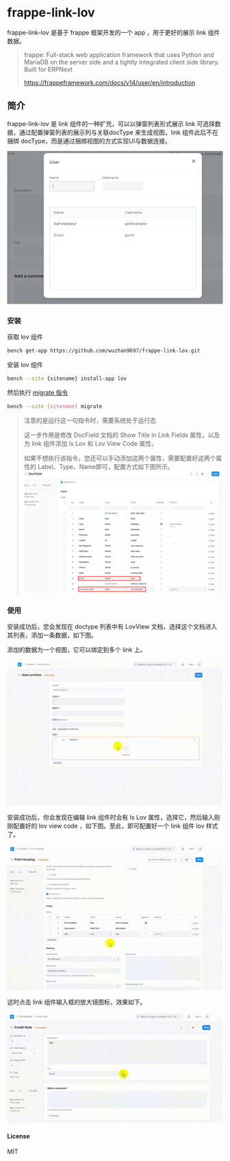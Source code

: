 # frappe-link-lov

frappe-link-lov 是基于 frappe 框架开发的一个 app ，用于更好的展示 link 组件数据。
> frappe: Full-stack web application framework that uses Python and MariaDB on the server side and a tightly integrated client side library. Built for ERPNext
>
> https://frappeframework.com/docs/v14/user/en/introduction
## 简介

frappe-link-lov 是 link 组件的一种扩充，可以以弹窗列表形式展示 link 可选择数据，通过配置弹窗列表的展示列与关联docType 来生成视图，link 组件此后不在捆绑 docType，而是通过捆绑视图的方式实现UI与数据连接。

![img_1](https://github.com/wuzhan9697/frappe-link-lov/blob/3b5bb3ce914f410d41f7e337f02e8fa32afc0939/action/readme/img_1.png)

### 安装

获取 lov 组件 

```bash
bench get-app https://github.com/wuzhan9697/frappe-link-lov.git
```

安装 lov 组件

```bash
bench --site {sitename} install-app lov
```

然后执行 [migrate 指令](https://frappeframework.com/docs/v14/user/en/bench/reference/migrate)

```bash
bench --site [sitename] migrate
```

> 注意的是运行这一句指令时，需要系统处于运行态
>
> 这一步作用是修改 DocField 文档的 Show Title in Link Fields 属性，以及为 link 组件添加 Is Lov 和 Lov View Code 属性。
>
> 如果不想执行该指令，您还可以手动添加这两个属性，需要配置好这两个属性的 Label、Type、Name即可，配置方式如下图所示。
> ![image-20230623224116105](https://github.com/wuzhan9697/frappe-link-lov/blob/3b5bb3ce914f410d41f7e337f02e8fa32afc0939/action/readme/img_4.png)

### 使用

安装成功后，您会发现在 doctype 列表中有 LovView 文档，选择这个文档进入其列表，添加一条数据，如下图。

添加的数据为一个视图，它可以绑定到多个 link 上。

![img_1](https://github.com/wuzhan9697/frappe-link-lov/blob/d053b5cecb4997cc018515684ff833464b87381d/action/readme/Video_20230623232606%2000_00_00-00_00_30.gif)


安装成功后，你会发现在编辑 link 组件时会有 Is Lov 属性，选择它，然后输入刚刚配置好的 lov view code ，如下图。至此，即可配置好一个 link 组件 lov 样式了。

![img_1](https://github.com/wuzhan9697/frappe-link-lov/blob/d053b5cecb4997cc018515684ff833464b87381d/action/readme/Video_20230623232126%2000_00_00-00_00_30.gif)

这时点击 link 组件输入框的放大镜图标，效果如下。


![img_1](https://github.com/wuzhan9697/frappe-link-lov/blob/d053b5cecb4997cc018515684ff833464b87381d/action/readme/Video_20230623231837%2000_00_00-00_00_30.gif)

#### License

MIT